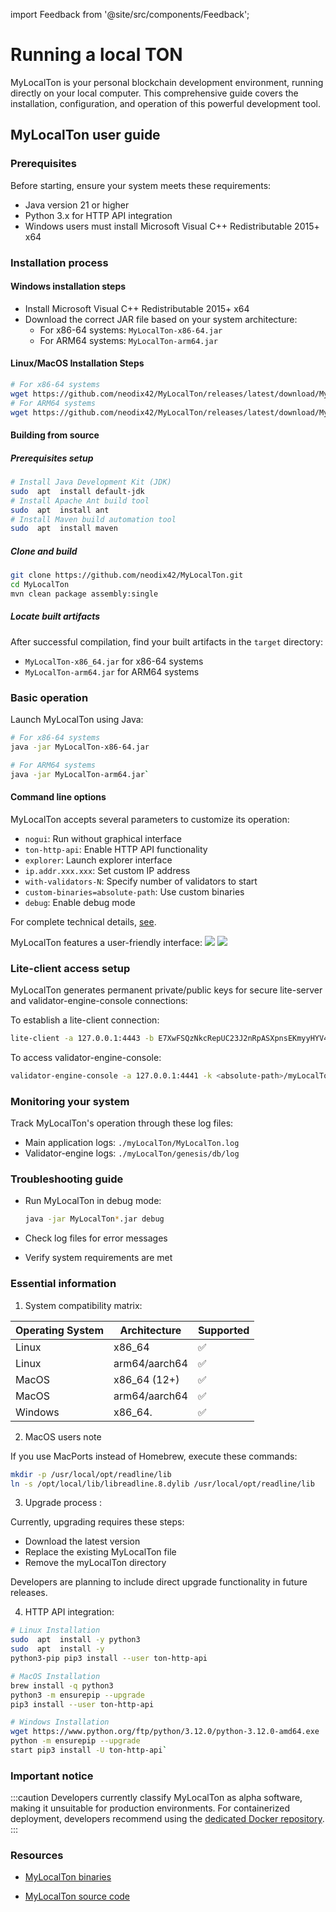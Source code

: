 import Feedback from '@site/src/components/Feedback';

# Running a local TON

MyLocalTon is your personal blockchain development environment, running directly on your local computer. This comprehensive guide covers the installation, configuration, and operation of this powerful development tool.

## MyLocalTon user guide

### Prerequisites

Before starting, ensure your system meets these requirements:

- Java version 21 or higher
- Python 3.x for HTTP API integration
- Windows users must install Microsoft Visual C++ Redistributable 2015+ x64

### Installation process

#### Windows installation steps

- Install Microsoft Visual C++ Redistributable 2015+ x64
- Download the correct JAR file based on your system architecture:
  - For x86-64 systems: `MyLocalTon-x86-64.jar`
  - For ARM64 systems: `MyLocalTon-arm64.jar`

#### Linux/MacOS Installation Steps

```bash
# For x86-64 systems
wget https://github.com/neodix42/MyLocalTon/releases/latest/download/MyLocalTon-x86-64.jar 
# For ARM64 systems
wget https://github.com/neodix42/MyLocalTon/releases/latest/download/MyLocalTon-arm64.jar
```

#### Building from source

##### Prerequisites setup

```bash
# Install Java Development Kit (JDK)  
sudo  apt  install default-jdk 
# Install Apache Ant build tool  
sudo  apt  install ant 
# Install Maven build automation tool  
sudo  apt  install maven
```

##### Clone and build

```bash
git clone https://github.com/neodix42/MyLocalTon.git
cd MyLocalTon
mvn clean package assembly:single
```

##### Locate built artifacts

After successful compilation, find your built artifacts in the `target` directory:

- `MyLocalTon-x86_64.jar` for x86-64 systems
- `MyLocalTon-arm64.jar` for ARM64 systems

### Basic operation

Launch MyLocalTon using Java:

```bash
# For x86-64 systems  
java -jar MyLocalTon-x86-64.jar

# For ARM64 systems  
java -jar MyLocalTon-arm64.jar`
```

#### Command line options

MyLocalTon accepts several parameters to customize its operation:

- `nogui`: Run without graphical interface
- `ton-http-api`: Enable HTTP API functionality
- `explorer`: Launch explorer interface
- `ip.addr.xxx.xxx`: Set custom IP address
- `with-validators-N`: Specify number of validators to start
- `custom-binaries=absolute-path`: Use custom binaries
- `debug`: Enable debug mode

For complete technical details, [see](https://github.com/neodix42/MyLocalTon?tab=readme-ov-file#parameters).

MyLocalTon features a user-friendly interface:
![](/img/docs/mylocalton.jpeg)
![](/img/docs/mylocalton-demo.gif)

### Lite-client access setup

MyLocalTon generates permanent private/public keys for secure lite-server and validator-engine-console connections:

To establish a lite-client connection:

```bash
lite-client -a 127.0.0.1:4443 -b E7XwFSQzNkcRepUC23J2nRpASXpnsEKmyyHYV4u/FZY= -c last
```

To access validator-engine-console:

```bash
validator-engine-console -a 127.0.0.1:4441 -k <absolute-path>/myLocalTon/genesis/bin/certs/client -p <absolute-path>/myLocalTon/genesis/bin/certs/server.pub
```

### Monitoring your system

Track MyLocalTon's operation through these log files:

- Main application logs: `./myLocalTon/MyLocalTon.log`
- Validator-engine logs: `./myLocalTon/genesis/db/log`

### Troubleshooting guide

- Run MyLocalTon in debug mode:

  ```bash
  java -jar MyLocalTon*.jar debug
  ```
- Check log files for error messages
- Verify system requirements are met

### Essential information

1. System compatibility matrix:

  | Operating System | Architecture                                         | Supported |
  | ---------------- | ---------------------------------------------------- | --------- |
  | Linux            | x86_64                          | ✅         |
  | Linux            | arm64/aarch64                                        | ✅         |
  | MacOS            | x86_64 (12+) | ✅         |
  | MacOS            | arm64/aarch64                                        | ✅         |
  | Windows          | x86_64.         | ✅         |

2. MacOS users note

  If you use MacPorts instead of Homebrew, execute these commands:

  ```bash
  mkdir -p /usr/local/opt/readline/lib
  ln -s /opt/local/lib/libreadline.8.dylib /usr/local/opt/readline/lib
  ```

3. Upgrade process :

  Currently, upgrading requires these steps:

  - Download the latest version
  - Replace the existing MyLocalTon file
  - Remove the myLocalTon directory

  Developers are planning to include direct upgrade functionality in future releases.

4. HTTP API integration:

  ```bash
  # Linux Installation  
  sudo  apt  install -y python3 
  sudo  apt  install -y      
  python3-pip pip3 install --user ton-http-api 

  # MacOS Installation  
  brew install -q python3 
  python3 -m ensurepip --upgrade
  pip3 install --user ton-http-api 

  # Windows Installation  
  wget https://www.python.org/ftp/python/3.12.0/python-3.12.0-amd64.exe    
  python -m ensurepip --upgrade
  start pip3 install -U ton-http-api`
  ```

### Important notice

:::caution
Developers currently classify MyLocalTon as alpha software, making it unsuitable for production environments. For containerized deployment, developers recommend using the  [dedicated Docker repository](https://github.com/neodix42/mylocalton-docker).
:::

### Resources

- [MyLocalTon binaries](https://github.com/neodiX42/MyLocalTon/releases)

- [MyLocalTon source code](https://github.com/neodiX42/MyLocalTon)
  <Feedback />

